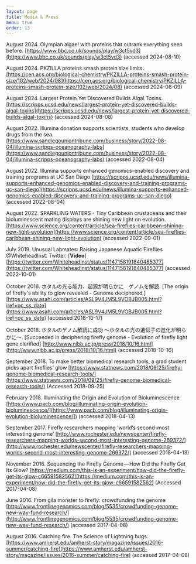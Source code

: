 ```yaml
---
layout: page
title: Media & Press
menu: true
order: 13
---
```

August 2024. Olympian algae! with proteins that outrank everything seen before. [https://www.bbc.co.uk/sounds/play/w3ct5vd3](https://www.bbc.co.uk/sounds/play/w3ct5vd3) (accessed 2024-08-10)

August 2024. PKZILLA proteins smash protein size limits. [https://cen.acs.org/biological-chemistry/PKZILLA-proteins-smash-protein-size/102/web/2024/08](https://cen.acs.org/biological-chemistry/PKZILLA-proteins-smash-protein-size/102/web/2024/08) (accessed 2024-08-09)

August 2024. Largest Protein Yet Discovered Builds Algal Toxins. [https://scripps.ucsd.edu/news/largest-protein-yet-discovered-builds-algal-toxins](https://scripps.ucsd.edu/news/largest-protein-yet-discovered-builds-algal-toxins) (accessed 2024-08-08)

August 2022. Illumina donation supports scientists, students who develop drugs from the sea. [https://www.sandiegouniontribune.com/business/story/2022-08-04/illumina-scripps-oceanography-labs](https://www.sandiegouniontribune.com/business/story/2022-08-04/illumina-scripps-oceanography-labs) (accessed 2022-08-04)

August 2022. Illumina supports enhanced genomics-enabled discovery and training programs at UC San Diego [https://scripps.ucsd.edu/news/illumina-supports-enhanced-genomics-enabled-discovery-and-training-programs-uc-san-diego](https://scripps.ucsd.edu/news/illumina-supports-enhanced-genomics-enabled-discovery-and-training-programs-uc-san-diego) (accessed 2022-08-04)

August 2022. SPARKLING WATERS - Tiny Caribbean crustaceans and their bioluminescent mating displays are shining new light on evolution. [https://www.science.org/content/article/sea-fireflies-caribbean-shining-new-light-evolution](https://www.science.org/content/article/sea-fireflies-caribbean-shining-new-light-evolution) (accessed 2022-09-01)

July 2019. Unusual Labmates: Raising Japanese Aquatic Fireflies @WhiteheadInst. Twitter. [**Video**] [https://twitter.com/WhiteheadInst/status/1147158191840485377](https://twitter.com/WhiteheadInst/status/1147158191840485377) (accessed 2022-10-01)

October 2018. ホタルの光る能力、起源が明らかに　ゲノムを解読. [The origin of firefly's ability to glow revealed - Genome deciphered.] [https://www.asahi.com/articles/ASL9V4JM5L9VOBJB005.html?iref=pc_ss_date](https://www.asahi.com/articles/ASL9V4JM5L9VOBJB005.html?iref=pc_ss_date) (accessed 2018-10-17)

October 2018. ホタルのゲノム解読に成功 〜ホタルの光の遺伝子の進化が明らかに〜. [Succeeded in deciphering firefly genome - Evolution of firefly light gene clarified] [http://www.nibb.ac.jp/press/2018/10/16.html](http://www.nibb.ac.jp/press/2018/10/16.html) (accessed 2018-10-16)

September 2018. To make better biomedical research tools, a grad student picks apart fireflies’ glow [https://www.statnews.com/2018/09/25/firefly-genome-biomedical-research-tools/](https://www.statnews.com/2018/09/25/firefly-genome-biomedical-research-tools/) (Accessed 2018-09-25)

February 2018. Illuminating the Origin and Evolution of Bioluminescence [https://www.pacb.com/blog/illuminating-origin-evolution-bioluminescence/](https://www.pacb.com/blog/illuminating-origin-evolution-bioluminescence/]) (accessed 2018-04-13)

September 2017. Firefly researchers mapping ‘world’s second-most interesting genome’ [http://www.rochester.edu/newscenter/firefly-researchers-mapping-worlds-second-most-interesting-genome-269372/](http://www.rochester.edu/newscenter/firefly-researchers-mapping-worlds-second-most-interesting-genome-269372/) (accessed 2018-04-13)

November 2016. Sequencing the Firefly Genome — How Did the Firefly Get Its Glow? [https://medium.com/this-is-an-experiment/how-did-the-firefly-get-its-glow-c66591582562](https://medium.com/this-is-an-experiment/how-did-the-firefly-get-its-glow-c66591582562) (Accessed 2017-04-08)

June 2016.  From gila monster to firefly: crowdfunding the genome [http://www.frontlinegenomics.com/blog/5535/crowdfunding-genome-new-way-fund-research/](http://www.frontlinegenomics.com/blog/5535/crowdfunding-genome-new-way-fund-research/) (accessed 2017-04-08)

August 2016. Catching fire. The Science of Lightning bugs. [https://www.amherst.edu/amherst-story/magazine/issues/2016-summer/catching-fire](https://www.amherst.edu/amherst-story/magazine/issues/2016-summer/catching-fire) (accessed 2017-04-08)

